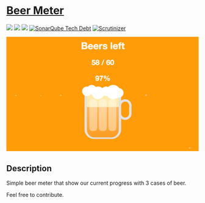 
# [Beer Meter](https://lpredova.github.io/beerMeter/)

![](https://img.shields.io/coverity/scan/3997.svg)
![](https://img.shields.io/david/strongloop/express.svg)
![](https://img.shields.io/github/downloads/atom/atom/total.svg)
[![SonarQube Tech Debt](https://img.shields.io/sonar/http/sonar.qatools.ru/ru.yandex.qatools.allure:allure-core/tech_debt.svg)]()
[![Scrutinizer](https://img.shields.io/scrutinizer/g/filp/whoops.svg)]()


![Beer meter](social.png)

## Description

Simple beer meter that show our current progress with 3 cases of beer.

Feel free to contribute.



